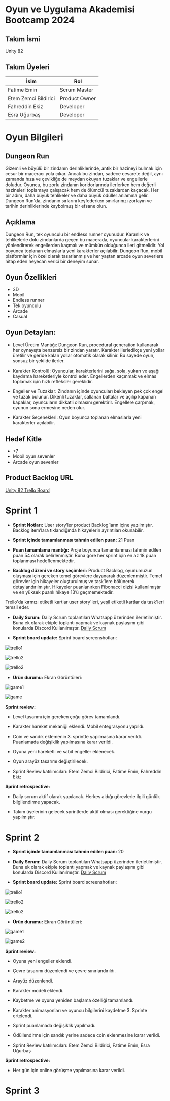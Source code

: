 # Oyun ve Uygulama Akademisi Bootcamp 2024

## Takım İsmi

Unity 82

## Takım Üyeleri

| İsim | Rol |
|------|-----|
| Fatime Emin | Scrum Master |
| Etem Zemci Bildirici | Product Owner |
| Fahreddin Ekiz | Developer |
| Esra Uğurbaş | Developer |

# Oyun Bilgileri

## Dungeon Run

Gizemli ve büyülü bir zindanın derinliklerinde, antik bir hazineyi bulmak için cesur bir maceracı yola çıkar. Ancak bu zindan, sadece cesarete değil, aynı zamanda hıza ve çevikliğe de meydan okuyan tuzaklar ve engellerle doludur. Oyuncu, bu zorlu zindanın koridorlarında ilerlerken hem değerli hazineleri toplamaya çalışacak hem de ölümcül tuzaklardan kaçacak. Her bir adım, daha büyük tehlikeler ve daha büyük ödüller anlamına gelir. Dungeon Run'da, zindanın sırlarını keşfederken sınırlarınızı zorlayın ve tarihin derinliklerinde kaybolmuş bir efsane olun.

## Açıklama

Dungeon Run, tek oyunculu bir endless runner oyunudur. Karanlık ve tehlikelerle dolu zindanlarda geçen bu macerada, oyuncular karakterlerini yönlendirerek engellerden kaçmalı ve mümkün olduğunca ileri gitmelidir. Yol boyunca toplanan elmaslarla yeni karakterler açılabilir. Dungeon Run, mobil platformlar için özel olarak tasarlanmış ve her yaştan arcade oyun severlere hitap eden heyecan verici bir deneyim sunar.       

## Oyun Özellikleri

- 3D
- Mobil
- Endless runner
- Tek oyunculu
- Arcade
- Casual

## Oyun Detayları:

- Level Üretim Mantığı: Dungeon Run, procedural generation kullanarak her oynayışta benzersiz bir zindan yaratır. Karakter ilerledikçe yeni yollar üretilir ve geride kalan yollar otomatik olarak silinir. Bu sayede oyun, sonsuz bir şekilde ilerler.

- Karakter Kontrolü: Oyuncular, karakterlerini sağa, sola, yukarı ve aşağı kaydırma hareketleriyle kontrol eder. Engellerden kaçınmak ve elmas toplamak için hızlı refleksler gereklidir.

- Engeller ve Tuzaklar: Zindanın içinde oyuncuları bekleyen pek çok engel ve tuzak bulunur. Dikenli tuzaklar, sallanan baltalar ve açılıp kapanan kapaklar, oyuncuların dikkatli olmasını gerektirir. Engellere çarpmak, oyunun sona ermesine neden olur.

- Karakter Seçenekleri: Oyun boyunca toplanan elmaslarla yeni karakterler açılabilir.

## Hedef Kitle

- +7
- Mobil oyun sevenler
- Arcade oyun sevenler

## Product Backlog URL

[Unity 82 Trello Board](https://trello.com/invite/u82backlogboard/ATTIb1399d66a6f99d4061eac73364982ba45D654F50)

# Sprint 1

- **Sprint Notları:** User story’ler product Backlog’ların içine yazılmıştır. Backlog item’lara tıklandığında hikayelerin ayrıntıları okunabilir.

- **Sprint içinde tamamlanması tahmin edilen puan:**  21 Puan

- **Puan tamamlama mantığı:** Proje boyunca tamamlanması tahmin edilen puan  54  olarak belirlenmiştir. Buna göre her sprint için en az 18 puan toplanması hedeflenmektedir.

- **Backlog düzeni ve story seçimleri:**  Product Backlog, oyunumuzun oluşması için gereken temel görevlere dayanarak düzenlenmiştir. Temel görevler için hikayeler oluşturulmuş ve task’lere bölünerek detaylandırılmıştır. Hikayeler puanlanırken Fibonacci dizisi kullanılmıştır ve en yüksek puanlı hikaye 13’ü geçmemektedir.

Trello'da kırmızı etiketli kartlar user story'leri, yeşil etiketli kartlar da task'leri temsil eder.

- **Daily Scrum:** Daily Scrum toplantıları Whatsapp üzerinden ilerletilmiştir. Buna ek olarak ekiple toplantı yapmak ve kaynak paylaşımı gibi konularda Discord Kullanılmıştır. [Daily Scrum](https://docs.google.com/document/d/154vns-skUWzITnW1tdjMHEg5iT2ei3CAXBMCkH5VuDk)
  
- **Sprint board update:** Sprint board screenshotları:

![trello1](sprint1documents/trello1.PNG)

![trello2](sprint1documents/trello2.PNG)

![trello2](sprint1documents/trello3.PNG)

- **Ürün durumu:** Ekran Görüntüleri:

![game1](sprint1documents/game1.png)

![game](sprint1documents/game.PNG)

**Sprint review:**

- Level tasarımı için gereken çoğu görev tamamlandı.

- Karakter hareket mekaniği eklendi. Mobil entegrasyonu yapıldı.
  
- Coin ve sandık eklemenin 3. sprintte yapılmasına karar verildi. Puanlamada değişiklik yapılmasına karar verildi.
  
- Oyuna yeni hareketli ve sabit engeller eklenecek.

- Oyun arayüz tasarımı değiştirilecek.
  
- Sprint Review katılımcıları: Etem Zemci Bildirici, Fatime Emin, Fahreddin Ekiz 

**Sprint retrospective:**

- Daily scrum aktif olarak yapılacak. Herkes aldığı görevlerle ilgili günlük bilgilendirme yapacak.

- Takım üyelerinin gelecek sprintlerde aktif olması gerektiğine vurgu yapılmıştır.

# Sprint 2

- **Sprint içinde tamamlanması tahmin edilen puan:** 20

- **Daily Scrum:** Daily Scrum toplantıları Whatsapp üzerinden ilerletilmiştir. Buna ek olarak ekiple toplantı yapmak ve kaynak paylaşımı gibi konularda Discord Kullanılmıştır. [Daily Scrum](https://docs.google.com/document/d/1nPFootryK-KwlysL2jIznQ0j0XYLb53JrmNrgWhFyYE/edit)

- **Sprint board update:** Sprint board screenshotları:

![trello1](sprint2/board1.PNG)

![trello2](sprint2/board2.PNG)

![trello2](sprint2/board3.PNG)

- **Ürün durumu:** Ekran Görüntüleri:

![game1](sprint2/game1.PNG)

![game2](sprint2/game2.PNG)

**Sprint review:**

- Oyuna yeni engeller eklendi.

- Çevre tasarımı düzenlendi ve çevre sınırlandırıldı.

- Arayüz düzenlendi.

- Karakter modeli eklendi.

- Kaybetme ve oyuna yeniden başlama özelliği tamamlandı.

- Karakter animasyonları ve oyuncu bilgilerini kaydetme 3. Sprinte ertelendi.

- Sprint puanlamada değişiklik yapılmadı.

- Ödüllendirme için sandık yerine sadece coin eklenmesine karar verildi.

- Sprint Review katılımcıları: Etem Zemci Bildirici, Fatime Emin, Esra Uğurbaş

**Sprint retrospective:**

- Her gün için online görüşme yapılmasına karar verildi.

# Sprint 3

